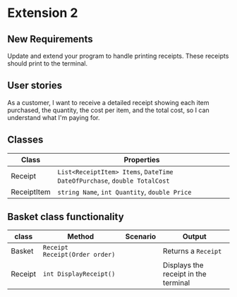 # Extension 2

## New Requirements
Update and extend your program to handle printing receipts. These receipts should print to the terminal.

## User stories
As a customer, 
I want to receive a detailed receipt showing each item purchased, the quantity, the cost per item, and the total cost, 
so I can understand what I'm paying for.

## Classes
| Class | Properties |
|---|---|
| Receipt | `List<ReceiptItem> Items`, `DateTime DateOfPurchase`, `double TotalCost` |
| ReceiptItem | `string Name`, `int Quantity`, `double Price` |


## Basket class functionality
| class|  Method | Scenario | Output |
|---|---|---|---|
| Basket | `Receipt Receipt(Order order)` |  | Returns a `Receipt` |
| Receipt | `int DisplayReceipt()` |  | Displays the receipt in the terminal |

